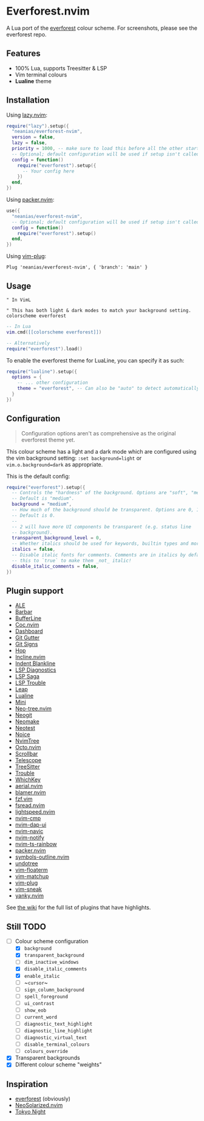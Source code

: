 # Everforest.nvim

A Lua port of the [everforest](https://github.com/sainnhe/everforest) colour
scheme. For screenshots, please see the everforest repo.

## Features

- 100% Lua, supports Treesitter & LSP
- Vim terminal colours
- **Lualine** theme

## Installation

Using [lazy.nvim](https://github.com/folke/lazy.nvim):

```lua
require("lazy").setup({
  "neanias/everforest-nvim",
  version = false,
  lazy = false,
  priority = 1000, -- make sure to load this before all the other start plugins
  -- Optional; default configuration will be used if setup isn't called.
  config = function()
    require("everforest").setup({
      -- Your config here
    })
  end,
})
```

Using [packer.nvim](https://github.com/wbthomason/packer.nvim):

```lua
use({
  "neanias/everforest-nvim",
  -- Optional; default configuration will be used if setup isn't called.
  config = function()
    require("everforest").setup()
  end,
})
```

Using [vim-plug](https://github.com/junegunn/vim-plug):

```viml
Plug 'neanias/everforest-nvim', { 'branch': 'main' }
```

## Usage

```viml
" In VimL

" This has both light & dark modes to match your background setting.
colorscheme everforest
```

```lua
-- In Lua
vim.cmd([[colorscheme everforest]])

-- Alternatively
require("everforest").load()
```

To enable the everforest theme for LuaLine, you can specify it as such:

```lua
require("lualine").setup({
  options = {
    -- ... other configuration
    theme = "everforest", -- Can also be "auto" to detect automatically.
  }
})
```

## Configuration

> Configuration options aren't as comprehensive as the original everforest
> theme yet.

This colour scheme has a light and a dark mode which are configured using the
vim background setting: `:set background=light` or `vim.o.background=dark` as
appropriate.

This is the default config:

```lua
require("everforest").setup({
  -- Controls the "hardness" of the background. Options are "soft", "medium" or "hard".
  -- Default is "medium".
  background = "medium",
  -- How much of the background should be transparent. Options are 0, 1 or 2.
  -- Default is 0.
  --
  -- 2 will have more UI components be transparent (e.g. status line
  -- background).
  transparent_background_level = 0,
  -- Whether italics should be used for keywords, builtin types and more.
  italics = false,
  -- Disable italic fonts for comments. Comments are in italics by default, set
  -- this to `true` to make them _not_ italic!
  disable_italic_comments = false,
})
```

## Plugin support

- [ALE](https://github.com/dense-analysis/ale)
- [Barbar](https://github.com/romgrk/barbar.nvim)
- [BufferLine](https://github.com/akinsho/nvim-bufferline.lua)
- [Coc.nvim](https://github.com/neoclide/coc.nvim)
- [Dashboard](https://github.com/glepnir/dashboard-nvim)
- [Git Gutter](https://github.com/airblade/vim-gitgutter)
- [Git Signs](https://github.com/lewis6991/gitsigns.nvim)
- [Hop](https://github.com/phaazon/hop.nvim)
- [Incline.nvim](https://github.com/b0o/incline.nvim)
- [Indent Blankline](https://github.com/lukas-reineke/indent-blankline.nvim)
- [LSP Diagnostics](https://neovim.io/doc/user/lsp.html)
- [LSP Saga](https://github.com/glepnir/lspsaga.nvim)
- [LSP Trouble](https://github.com/folke/lsp-trouble.nvim)
- [Leap](https://github.com/ggandor/leap.nvim)
- [Lualine](https://github.com/hoob3rt/lualine.nvim)
- [Mini](https://github.com/echasnovski/mini.nvim)
- [Neo-tree.nvim](https://github.com/nvim-neo-tree/neo-tree.nvim)
- [Neogit](https://github.com/TimUntersberger/neogit)
- [Neomake](https://github.com/neomake/neomake)
- [Neotest](https://github.com/nvim-neotest/neotest)
- [Noice](https://github.com/folke/noice.nvim)
- [NvimTree](https://github.com/nvim-tree/nvim-tree.lua)
- [Octo.nvim](https://github.com/pwntester/octo.nvim)
- [Scrollbar](https://github.com/petertriho/nvim-scrollbar)
- [Telescope](https://github.com/nvim-telescope/telescope.nvim)
- [TreeSitter](https://github.com/nvim-treesitter/nvim-treesitter)
- [Trouble](https://github.com/folke/trouble.nvim)
- [WhichKey](https://github.com/folke/which-key.nvim)
- [aerial.nvim](https://github.com/stevearc/aerial.nvim)
- [blamer.nvim](https://github.com/APZelos/blamer.nvim)
- [fzf.vim](https://github.com/junegunn/fzf.vim)
- [fsread.nvim](https://github.com/nullchilly/fsread.nvim)
- [lightspeed.nvim](https://github.com/ggandor/lightspeed.nvim)
- [nvim-cmp](https://github.com/hrsh7th/nvim-cmp)
- [nvim-dap-ui](https://github.com/rcarriga/nvim-dap-ui)
- [nvim-navic](https://github.com/SmiteshP/nvim-navic)
- [nvim-notify](https://github.com/rcarriga/nvim-notify)
- [nvim-ts-rainbow](https://github.com/p00f/nvim-ts-rainbow)
- [packer.nvim](https://github.com/wbthomason/packer.nvim)
- [symbols-outline.nvim](https://github.com/simrat39/symbols-outline.nvim)
- [undotree](https://github.com/mbbill/undotree)
- [vim-floaterm](https://github.com/voldikss/vim-floaterm)
- [vim-matchup](https://github.com/andymass/vim-matchup)
- [vim-plug](https://github.com/junegunn/vim-plug)
- [vim-sneak](https://github.com/justinmk/vim-sneak)
- [yanky.nvim](https://github.com/gbprod/yanky.nvim)

See [the wiki](https://github.com/neanias/everforest-nvim/wiki) for the full
list of plugins that have highlights.

## Still TODO

- [ ] Colour scheme configuration
  - [x] `background`
  - [x] `transparent_background`
  - [ ] `dim_inactive_windows`
  - [x] `disable_italic_comments`
  - [x] `enable_italic`
  - [ ] ~`cursor`~
  - [ ] `sign_column_background`
  - [ ] `spell_foreground`
  - [ ] `ui_contrast`
  - [ ] `show_eob`
  - [ ] `current_word`
  - [ ] `diagnostic_text_highlight`
  - [ ] `diagnostic_line_highlight`
  - [ ] `diagnostic_virtual_text`
  - [ ] `disable_terminal_colours`
  - [ ] `colours_override`
- [x] Transparent backgrounds
- [x] Different colour scheme "weights"

## Inspiration

- [everforest](https://github.com/sainnhe/everforest) (obviously)
- [NeoSolarized.nvim](https://github.com/Tsuzat/NeoSolarized.nvim)
- [Tokyo Night](https://github.com/folke/tokyonight.nvim)
